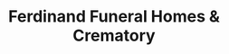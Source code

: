 ---
title: "Ferdinand Funeral Homes & Crematory"
url: /miami/ferdinand-funeral-homes-und-crematory/
shop: Bestattungen
---